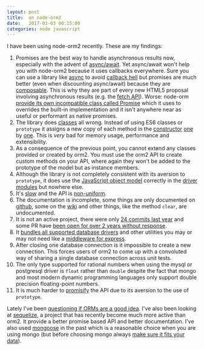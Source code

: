 ```yaml
---
layout: post
title:  on node-orm2
date:   2017-03-03 00:15:00
categories: node javascript
---
```


I have been using node-orm2 recently. These are my findings:

1. Promises are the best way to handle asynchronous results now, especially with the advent of [async/await](https://blog.risingstack.com/async-await-node-js-7-nightly/). Yet async/await won't help you with node-orm2 because it uses callbacks everywhere. Sure you can use a library like [async](https://github.com/caolan/async) to avoid [callback hell](http://callbackhell.com/) but promises are much better (even when discounting async/await) because they are [composable](https://developer.mozilla.org/en-US/docs/Web/JavaScript/Reference/Global_Objects/Promise/then#Chaining). This is why they are part of every new HTML5 proposal involving asynchronous results (e.g. the [fetch API](https://developer.mozilla.org/en/docs/Web/API/Fetch_API)). Worse: node-orm [provide its own incompatible class called Promise](https://github.com/dresende/node-orm2/blob/v3.2.3/lib/Promise.js) which it uses to overrides the built-in implementation and it isn't anywhere near as useful or performant as native promises.
1. The library does [classes](https://developer.mozilla.org/en/docs/Web/JavaScript/Reference/Classes) all wrong. Instead of using ES6 classes or `prototype` it assigns a new copy of each method in the [constructor](https://github.com/dresende/node-orm2/blob/v3.2.3/lib/Model.js#L205) [one](https://github.com/dresende/node-orm2/blob/v3.2.3/lib/Model.js#L223) by [one](https://github.com/dresende/node-orm2/blob/v3.2.3/lib/Model.js#L251). This is *very* bad for memory usage, performance and extensibility.
1. As a consequence of the previous point, you cannot extend any classes provided or created by orm2. You must use the orm2 API to create custom methods on your API, where again they won't be added to the prototype of the model but as instance members.
1. Although the library is not completely consistent with its aversion to `prototype`, it does use the [JavaScript object model](https://developer.mozilla.org/en-US/docs/Web/JavaScript/Guide/Details_of_the_Object_Model) correctly in the [driver](https://github.com/dresende/node-orm2/blob/v3.2.3/lib/Drivers/DML/mysql.js) [modules](https://github.com/dresende/node-orm2/blob/v3.2.3/lib/Drivers/DML/postgres.js) but nowhere else.
1. It's [slow](https://github.com/rafaelkaufmann/q-orm/issues/1#issuecomment-64449143) and the API is [non-uniform](https://github.com/rafaelkaufmann/q-orm/issues/1#issuecomment-64442225).
1. The documentation is incomplete, some things are only documented on [github](https://github.com/dresende/node-orm2/blob/v3.2.3/Readme.md), some on the [wiki](https://github.com/dresende/node-orm2/wiki) and other things, like the method `clear`, are undocumented.
1. It is not an active project, there were only [24 commits last year](https://github.com/dresende/node-orm2/commits/master) and some PR have [been open for over 2 years without response](https://github.com/dresende/node-orm2/pull/574).
1. It [bundles all supported database drivers](https://github.com/dresende/node-orm2/tree/v3.2.3/lib/Drivers/DML) and other utilities you may or may not need like a [middleware for express](https://github.com/dresende/node-orm2/blob/v3.2.3/lib/Express.js).
1. After closing one database connection is it impossible to create a new connection. This forces users of orm2 to come up with a convoluted way of sharing a single database connection across unit tests.
1. The only type supported for rational numbers when using the mysql or postgresql driver is `float` rather than `double` despite the fact that mongo and most modern dynamic programming languages only support double precision floating-point numbers.
1. It is much harder to [promisify](https://www.npmjs.com/package/es6-promisify) the API due to its aversion to the use of `prototype`.

Lately I've been [questioning if ORMs are a good idea](http://www.bigdatalittlegeek.com/blog/2014/3/18/orm-the-killer-of-scalability). I've also been looking at [sequelize](http://docs.sequelizejs.com/en/v3/), a project that has recently become much more active than orm2. It provide a better promise based API and better documentation. I've also used [mongoose](https://github.com/Automattic/mongoose) in the past which is a reasonable choice when you are using mongo (but before choosing mongo always [make sure it fits your data](http://www.sarahmei.com/blog/2013/11/11/why-you-should-never-use-mongodb/)).
